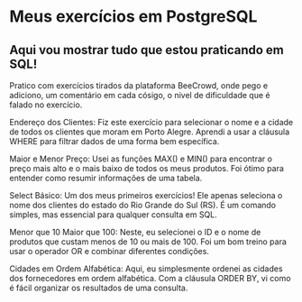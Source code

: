 # Meus exercícios em PostgreSQL

## Aqui vou mostrar tudo que estou praticando em SQL!

Pratico com exercícios tirados da plataforma BeeCrowd, onde pego e adiciono, um comentário em cada cósigo, o nivel de dificuldade que é falado no exercício.

Endereço dos Clientes: Fiz este exercício para selecionar o nome e a cidade de todos os clientes que moram em Porto Alegre. Aprendi a usar a cláusula WHERE para filtrar dados de uma forma bem específica.

Maior e Menor Preço: Usei as funções MAX() e MIN() para encontrar o preço mais alto e o mais baixo de todos os meus produtos. Foi ótimo para entender como resumir informações de uma tabela.

Select Básico: Um dos meus primeiros exercícios! Ele apenas seleciona o nome dos clientes do estado do Rio Grande do Sul (RS). É um comando simples, mas essencial para qualquer consulta em SQL.

Menor que 10 Maior que 100: Neste, eu selecionei o ID e o nome de produtos que custam menos de 10 ou mais de 100. Foi um bom treino para usar o operador OR e combinar diferentes condições.

Cidades em Ordem Alfabética: Aqui, eu simplesmente ordenei as cidades dos fornecedores em ordem alfabética. Com a cláusula ORDER BY, vi como é fácil organizar os resultados de uma consulta.
